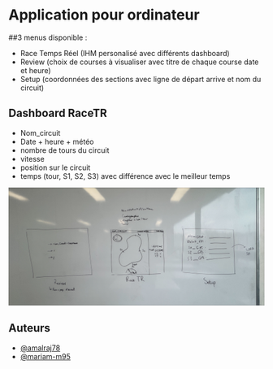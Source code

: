 # Application pour ordinateur

##3 menus disponible :
- Race Temps Réel (IHM personalisé avec différents dashboard)
- Review (choix de courses à visualiser avec titre de chaque course date et heure)
- Setup (coordonnées des sections avec ligne de départ arrive et nom du circuit)

## Dashboard RaceTR
- Nom_circuit 
- Date + heure + météo
- nombre de tours du circuit
- vitesse
- position sur le circuit
- temps (tour, S1, S2, S3) avec différence avec le meilleur temps


![Texte alternatif](schema_interface.jpeg)

## Auteurs

- [@amalraj78](https://www.github.com/amalraj78)
- [@mariam-m95](https://www.github.com/mariam-m95)

